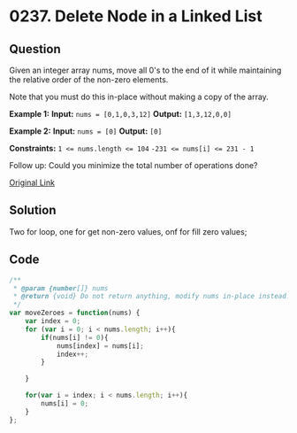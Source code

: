 # 0237. Delete Node in a Linked List


## Question
Given an integer array nums, move all 0's to the end of it while maintaining the relative order of the non-zero elements.

Note that you must do this in-place without making a copy of the array.

**Example 1:**
**Input:** `nums = [0,1,0,3,12]`
**Output:** `[1,3,12,0,0]`

**Example 2:**
**Input:** `nums = [0]`
**Output:** `[0]`
 

**Constraints:**
`1 <= nums.length <= 104`
`-231 <= nums[i] <= 231 - 1`
 

Follow up: Could you minimize the total number of operations done?

[Original Link](https://leetcode.com/problems/move-zeroes/)

## Solution
Two for loop, one for get non-zero values, onf for fill zero values;


## Code
```javascript
/**
 * @param {number[]} nums
 * @return {void} Do not return anything, modify nums in-place instead.
 */
var moveZeroes = function(nums) {
    var index = 0;
    for (var i = 0; i < nums.length; i++){
        if(nums[i] != 0){
            nums[index] = nums[i];
            index++;
        }
       
    }
    
    for(var i = index; i < nums.length; i++){
        nums[i] = 0;
    }
};
```